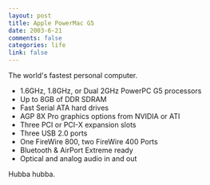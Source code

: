 ```yaml
--- 
layout: post
title: Apple PowerMac G5
date: 2003-6-21
comments: false
categories: life
link: false
---
```

The world's fastest personal computer.
<ul>
	<li>1.6GHz, 1.8GHz, or Dual 2GHz PowerPC G5 processors</li>
	<li>Up to 8GB of DDR SDRAM</li>
	<li>Fast Serial ATA hard drives</li>
	<li>AGP 8X Pro graphics options from NVIDIA or ATI</li>
	<li>Three PCI or PCI-X expansion slots</li>
	<li>Three USB 2.0 ports</li>
	<li>One FireWire 800, two FireWire 400 Ports</li>
	<li>Bluetooth &amp; AirPort Extreme ready</li>
	<li>Optical and analog audio in and out</li>
</ul>
Hubba hubba.
